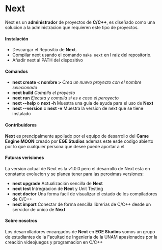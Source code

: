 # Next

Next es un **administrador** de proyectos de **C/C++**, es diseñado como una solucion a la administracion que requieren este tipo de proyectos.

#### Instalación

- Descargar el Repositio de **Next**.
- Compilar next usando el comando `make next` en l raiz del repositorio.
- Añadir next al PATH del dispositivo

#### Comandos

- **next create < nombre >** *Crea un nuevo proyecto con el nombre selecionado*
- **next build** *Compila el proyecto*
- **next run** *Ejecuta y compila si es e caso el peroyecto*
- **next --help** o **next -h** Muestra una guia de ayuda para el uso de **Next**
- **next --version** o **next -v** Muestra la version de next que se tiene instalado

#### Contribuidores

**Next** es prencipalmente apollado por el equipo de desarrollo del **Game Engine MOON** creado por **EGE Studios** ademas este esde codigo abierto por lo que cualquier persona que desee puede aportar a el.

#### Futuras verisiones

La version actual de Next es la v1.0.0 pero el desarrollo de Next esta en constante evolucion y se planea tener para las peroximas versiones:
- **next upgrade** Actualización sencilla de **Next**
- **next test** Intregracion de **Next** y Unit Testing
- **next doctor** Una forma facil de visualizar el estado de los compiladores de C/C++
- **next import** Conectar de forma sencilla librerias de C/C++ desde un servidor de unico de **Next** 

#### Sobre nosotros

Los desarrolladores encargados de **Next** en **EGE Studios** somos un grupo de estudiantes de la Facultad de Ingenieria de la UNAM apasionados por la creación  videojuegos y programacion en C/C++
